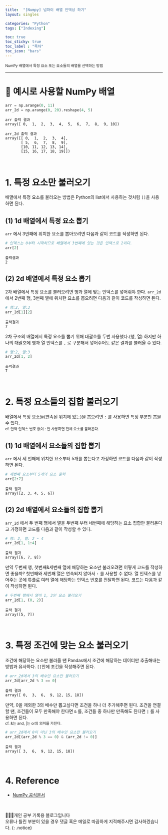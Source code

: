 ```yaml
---
title:  "[Numpy] 넘파이 배열 인덱싱 하기"
layout: singles

categories: "Python"
tags: ["Indexing"]

toc: true
toc_sticky: true
toc_label : "목차"
toc_icon: "bars"
---
```


<small>NumPy 배열에서 특정 요소 또는 요소들의 배열을 선택하는 방법</small>

***

# 📍 예시로 사용할 NumPy 배열
```python
arr = np.arange(0, 11)
arr_2d = np.arange(0, 20).reshape(4, 5)
```
```
arr 출력 결과
array([ 0,  1,  2,  3,  4,  5,  6,  7,  8,  9, 10])
```
```
arr_2d 출력 결과
array([[ 0,  1,  2,  3,  4],
       [ 5,  6,  7,  8,  9],
       [10, 11, 12, 13, 14],
       [15, 16, 17, 18, 19]])
```

<br>

# 1. 특정 요소만 불러오기
배열에서 특정 요소를 불러오는 방법은 Python의 list에서 사용하는 것처럼 ```[]```을 사용하면 된다.

## (1) 1d 배열에서 특정 요소 뽑기
```arr``` 에서 3번째에 위치한 요소를 뽑아오려면 다음과 같이 코드를 작성하면 된다.

```python
# 인덱스는 0부터 시작하므로 배열에서 3번째에 있는 것은 인덱스로 2이다.
arr[2]
```
```
출력결과
2
```

## (2) 2d 배열에서 특정 요소 뽑기
2차 배열에서 특정 요소를 불러오려면 행과 열에 맞는 인덱스를 넣어줘야 한다. ```arr_2d```에서 2번째 행, 3번째 열에 위치한 요소를 뽑으려면 다음과 같이 코드를 작성하면 된다.

```python
# 행:2, 열:3
arr_2d[1][2]
```
```
출력결과
7
```

2차 구조의 배열에서 특정 요소를 뽑기 위해 대괄호를 두번 사용했다.(행, 열) 하지만 하나의 대괄호에 행과 열 인덱스를 ```,``` 로 구분해서 넣어주어도 같은 결과를 불러올 수 있다.

```python
# 행:2, 열:3
arr_2d[1, 2]
```
```
출력결과
7
```

<br>

# 2. 특정 요소들의 집합 불러오기
배열에서 특정 요소들(연속된 위치에 있는)을 뽑으려면 ```:``` 를 사용하면 특정 부분만 뽑을 수 있다. <br>
<small>cf. 만약 인덱스 번호 없이 : 만 사용하면 전체 요소를 불러온다.</small>

## (1) 1d 배열에서 요소들의 집합 뽑기
```arr``` 에서 세 번째에 위치한 요소부터 5개를 뽑는다고 가정하면 코드를 다음과 같이 작성하면 된다.

```python
# 세번째 요소부터 5개의 요소 출력
arr[2:7]
```
```
출력 결과
array([2, 3, 4, 5, 6])
```

## (2) 2d 배열에서 요소들의 집합 뽑기
```arr_2d``` 에서 두 번째 행에서 열을 두번째 부터 네번째에 해당하는 요소 집합만 불러온다고 가정하면 코드를 다음과 같이 작성할 수 있다.

```python
# 행: 2, 열: 2 ~ 4
arr_2d[1, 1:4]
```
```
출력 결과
array([6, 7, 8])
```

만약 두번째 행, 첫번째&세번째 열에 해당하는 요소만 불러오려면 어떻게 코드를 작성하면 좋을까? 첫번째와 세번째 열은 연속되지 않아서 ```:``` 를 사용할 수 없다. 열 인덱스를 넣어주는 곳에 튜플로 여러 열에 해당하는 인덱스 번호를 전달하면 된다. 코드는 다음과 같이 작성하면 된다.

```python
# 두번째 행에서 열이 1, 3인 요소 불러오기
arr_2d[1, (0, 2)]
```
```
출력 결과
array([5, 7])
```

<br>

# 3. 특정 조건에 맞는 요소 불러오기
조건에 해당하는 요소만 불러올 땐 Pandas에서 조건에 해당하는 데이터만 추출해내는 방법과 유사하다. ```[]```안에 조건을 작성해주면 된다.

```python
# arr_2d에서 3의 배수인 요소만 불러오기
arr_2d[arr_2d % 3 == 0]
```
```
출력 결과
array([ 0,  3,  6,  9, 12, 15, 18])
```

만약, 0을 제외한 3의 배수만 뽑고싶다면 조건을 하나 더 추가해주면 된다. 조건을 연결할 땐, 조건들이 모두 만족해야 한다면 ```&``` 를, 조건들 중 하나만 만족해도 된다면 ```|``` 를 사용하면 된다.<br>
<small>cf. &는 and, |는 or의 의미를 가진다.</small>

```python
# arr_2d에서 0이 아닌 3의 배수인 요소만 불러오기
arr_2d[(arr_2d % 3 == 0) & (arr_2d != 0)]
```
```
출력 결과
array([ 3,  6,  9, 12, 15, 18])
```

<br>

# 4. Reference
- [NumPy 공식문서](https://numpy.org/)

<br>

👩🏻‍💻개인 공부 기록용 블로그입니다
<br>오류나 틀린 부분이 있을 경우 댓글 혹은 메일로 따끔하게 지적해주시면 감사하겠습니다.
{: .notice}